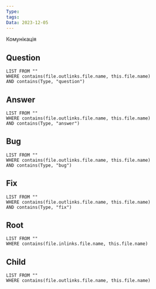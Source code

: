 ```yaml
---
Type: 
tags: 
Data: 2023-12-05
---
```

Комунікація
## Question
```dataview
LIST FROM ""
WHERE contains(file.outlinks.file.name, this.file.name)
AND contains(Type, "question")
```
## Answer
```dataview
LIST FROM ""
WHERE contains(file.outlinks.file.name, this.file.name)
AND contains(Type, "answer")
```
## Bug
```dataview
LIST FROM ""
WHERE contains(file.outlinks.file.name, this.file.name)
AND contains(Type, "bug")
```
## Fix
```dataview
LIST FROM ""
WHERE contains(file.outlinks.file.name, this.file.name)
AND contains(Type, "fix")
```
## Root
```dataview
LIST FROM ""
WHERE contains(file.inlinks.file.name, this.file.name)
```

## Child
```dataview
LIST FROM ""
WHERE contains(file.outlinks.file.name, this.file.name)
```